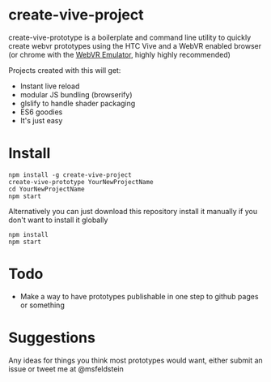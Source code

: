 # create-vive-project

create-vive-prototype is a boilerplate and command line utility to quickly create webvr prototypes using the HTC Vive and a WebVR enabled browser (or chrome with the [WebVR Emulator](https://chrome.google.com/webstore/detail/webvr-api-emulation/gbdnpaebafagioggnhkacnaaahpiefil?hl=en), highly highly recommended)

Projects created with this will get:
- Instant live reload
- modular JS bundling (browserify)
- glslify to handle shader packaging
- ES6 goodies
- It's just easy

# Install

```
npm install -g create-vive-project
create-vive-prototype YourNewProjectName
cd YourNewProjectName
npm start
```

Alternatively you can just download this repository install it manually if you don't want to install it globally

```
npm install
npm start
```

# Todo

- Make a way to have prototypes publishable in one step to github pages or something

# Suggestions

Any ideas for things you think most prototypes would want, either submit an issue or tweet me at @msfeldstein

